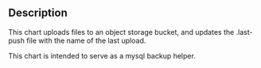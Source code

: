 ## Description
This chart uploads files to an object storage bucket, and updates the .last-push file with the name of the last upload.

This chart is intended to serve as a mysql backup helper.